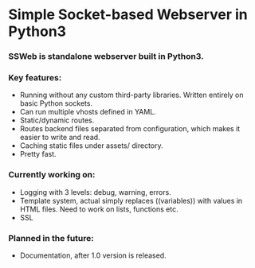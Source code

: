 # Simple Socket-based Webserver in Python3

### SSWeb is standalone webserver built in Python3.

### Key features:

- Running without any custom third-party libraries. Written entirely on basic Python sockets.
- Can run multiple vhosts defined in YAML.
- Static/dynamic routes.
- Routes backend files separated from configuration, which makes it easier to write and read.
-	Caching static files under assets/ directory.
-	Pretty fast.


### Currently working on:
- Logging with 3 levels: debug, warning, errors.
- Template system, actual simply replaces ((variables)) with values in HTML files. Need to work on lists, functions etc.
- SSL


### Planned in the future:
- Documentation, after 1.0 version is released.
